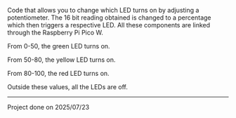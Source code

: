 Code that allows you to change which LED turns on by adjusting a potentiometer. The 16 bit reading obtained is changed to a percentage which then triggers a respective LED. All these components are linked through the Raspberry Pi Pico W.

From 0-50, the green LED turns on.

From 50-80, the yellow LED turns on.

From 80-100, the red LED turns on.

Outside these values, all the LEDs are off.

---

Project done on 2025/07/23

